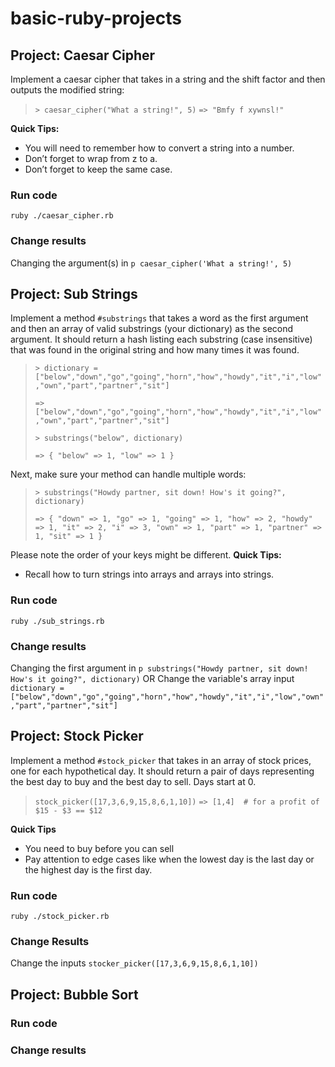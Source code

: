 # basic-ruby-projects

## Project: Caesar Cipher
Implement a caesar cipher that takes in a string and the shift factor and then outputs the modified string:
> `> caesar_cipher("What a string!", 5)`
> `=> "Bmfy f xywnsl!"`

**Quick Tips:**
- You will need to remember how to convert a string into a number.
- Don’t forget to wrap from z to a.
- Don’t forget to keep the same case.
### Run code
`ruby ./caesar_cipher.rb`
### Change results
Changing the argument(s) in `p caesar_cipher('What a string!', 5)`


## Project: Sub Strings
Implement a method `#substrings` that takes a word as the first argument and then an array of valid substrings (your dictionary) as the second argument. It should return a hash listing each substring (case insensitive) that was found in the original string and how many times it was found.
> `> dictionary = ["below","down","go","going","horn","how","howdy","it","i","low","own","part","partner","sit"]`
>
> `=> ["below","down","go","going","horn","how","howdy","it","i","low","own","part","partner","sit"]`
>
> `> substrings("below", dictionary)`
>
> `=> { "below" => 1, "low" => 1 }`

Next, make sure your method can handle multiple words:

> `> substrings("Howdy partner, sit down! How's it going?", dictionary)`
>
> `=> { "down" => 1, "go" => 1, "going" => 1, "how" => 2, "howdy" => 1, "it" => 2, "i" => 3, "own" => 1, "part" => 1, "partner" => 1, "sit" => 1 }`

Please note the order of your keys might be different.
**Quick Tips:**
- Recall how to turn strings into arrays and arrays into strings.
### Run code
`ruby ./sub_strings.rb`
### Change results
Changing the first argument in `p substrings("Howdy partner, sit down! How's it going?", dictionary)`
OR
Change the variable's array input `dictionary = ["below","down","go","going","horn","how","howdy","it","i","low","own","part","partner","sit"]`


## Project: Stock Picker
Implement a method `#stock_picker` that takes in an array of stock prices, one for each hypothetical day. It should return a pair of days representing the best day to buy and the best day to sell. Days start at 0.

> `stock_picker([17,3,6,9,15,8,6,1,10])`
> `=> [1,4]  # for a profit of $15 - $3 == $12`

**Quick Tips**
- You need to buy before you can sell
- Pay attention to edge cases like when the lowest day is the last day or the highest day is the first day.
### Run code
`ruby ./stock_picker.rb`
### Change Results
Change the inputs `stocker_picker([17,3,6,9,15,8,6,1,10])`


## Project: Bubble Sort

### Run code
### Change results